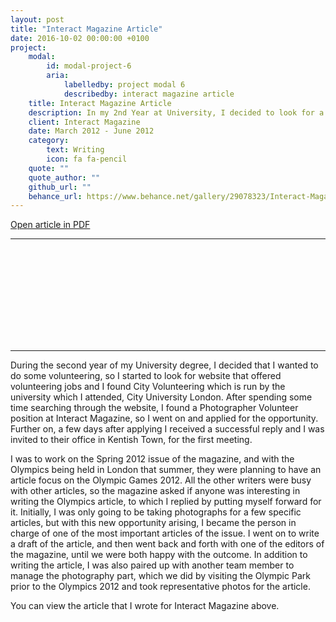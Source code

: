```yaml
---
layout: post
title: "Interact Magazine Article"
date: 2016-10-02 00:00:00 +0100
project:
    modal:
        id: modal-project-6
        aria:
            labelledby: project modal 6
            describedby: interact magazine article
    title: Interact Magazine Article
    description: In my 2nd Year at University, I decided to look for a volunteering job, and discovered Interact Magazine who offered me the Writer & Photographer position. My highlights at the magazine were writing their Olympics Games 2012 article as part of the Spring Edition and joining another photographer to take the photos required for the article at the Olympic Park in East London.
    client: Interact Magazine
    date: March 2012 - June 2012
    category:
        text: Writing
        icon: fa fa-pencil
    quote: ""
    quote_author: ""
    github_url: ""
    behance_url: https://www.behance.net/gallery/29078323/Interact-Magazine-Article
---
```


<a href="assets/docs/sergiu-tripon-interact-magazine-article.pdf" target="_blank" class="btn btn-light btn-md btn-block">Open article in PDF</a>

<!--
<a href="https://www.scribd.com/doc/276719989/Interact-Magazine-Spring-Edition-Olympics-Games-2012-Article-By-Sergiu-Tripon" target="_blank" class="btn btn-light btn-md btn-block">Open article on Scribd</a>
-->

---

<iframe class="scribd_iframe_embed modal-lazy" data-src="https://www.scribd.com/embeds/276719989/content?start_page=1&view_mode=scroll&access_key=key-EnDps8WbRwFLO0NLrbl0&show_recommendations=true" data-auto-height="true" data-aspect-ratio="0.7080062794348508" scrolling="no" id="doc_38898" width="null" height="null" frameborder="0"></iframe><script type="text/javascript">(function() { var scribd = document.createElement("script"); scribd.type = "text/javascript"; scribd.async = true; scribd.src = "https://www.scribd.com/javascripts/embed_code/inject.js"; var s = document.getElementsByTagName("script")[0]; s.parentNode.insertBefore(scribd, s); })();</script>

---

During the second year of my University degree, I decided that I wanted to do some volunteering, so I started to look
for website that offered volunteering jobs and I found City Volunteering which is run by the university which I
attended, City University London. After spending some time searching through the website, I found a Photographer
Volunteer position at Interact Magazine, so I went on and applied for the opportunity. Further on, a few days after
applying I received a successful reply and I was invited to their office in Kentish Town, for the first meeting.

I was to work on the Spring 2012 issue of the magazine, and with the Olympics being held in London that summer, they
were planning to have an article focus on the Olympic Games 2012. All the other writers were busy with other articles,
so the magazine asked if anyone was interesting in writing the Olympics article, to which I replied by putting myself
forward for it. Initially, I was only going to be taking photographs for a few specific articles, but with this new
opportunity arising, I became the person in charge of one of the most important articles of the issue. I went on to
write a draft of the article, and then went back and forth with one of the editors of the magazine, until we were
both happy with the outcome. In addition to writing the article, I was also paired up with another team member to
manage the photography part, which we did by visiting the Olympic Park prior to the Olympics 2012 and took
representative photos for the article.

You can view the article that I wrote for Interact Magazine above.